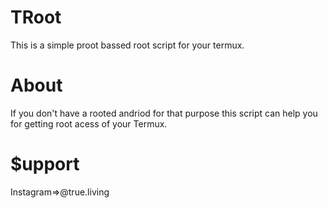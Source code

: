 # TRoot
This is a simple proot bassed root script for your termux.

# About
If you don't have a rooted andriod for that purpose this script can help you for getting root acess of your Termux.

# $upport 

Instagram=>@true.living
